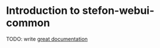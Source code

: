 # Introduction to stefon-webui-common

TODO: write [great documentation](http://jacobian.org/writing/great-documentation/what-to-write/)
